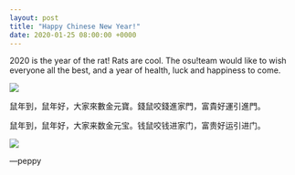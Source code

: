 ```yaml
---
layout: post
title: "Happy Chinese New Year!"
date: 2020-01-25 08:00:00 +0000
---
```


2020 is the year of the rat! Rats are cool. The osu!team would like to wish everyone all the best, and a year of health, luck and happiness to come.

![](/wiki/shared/news/2020-01-25-happy-chinese-new-year/CNY2020.jpg)

鼠年到，鼠年好，大家來數金元寶。錢鼠咬錢進家門，富貴好運引進門。

鼠年到，鼠年好，大家来数金元宝。钱鼠咬钱进家门，富贵好运引进门。

[![](/wiki/shared/news/2020-01-25-happy-chinese-new-year/CNY2020_Poster.jpg)](/wiki/shared/news/2020-01-25-happy-chinese-new-year/CNY2020_Poster.jpg)

—peppy
